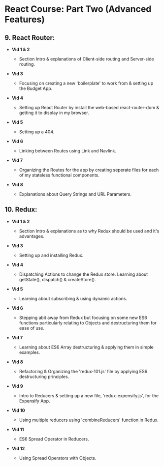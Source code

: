 # React Course: Part Two (Advanced Features)

## 9. React Router:
* **Vid 1 & 2** 
    - Section Intro & explanations of Client-side routing and Server-side routing.

* **Vid 3** 
    - Focusing on creating a new 'boilerplate' to work from & setting up the Budget App.

* **Vid 4**
    - Setting up React Router by install the web-based react-router-dom & getting it to display in my browser.

* **Vid 5** 
    - Setting up a 404.

* **Vid 6** 
    - Linking between Routes using Link and Navlink.

* **Vid 7**
    - Organizing the Routes for the app by creating seperate files for each of my stateless functional components.

* **Vid 8**
    - Explanations about Query Strings and URL Parameters.

## 10. Redux:
* **Vid 1 & 2**
    - Section Intro & explanations as to why Redux should be used and it's advantages.

* **Vid 3**
    - Setting up and installing Redux.

* **Vid 4**
    - Dispatching Actions to change the Redux store. Learning about getState(), dispatch() & createStore().

* **Vid 5**
    - Learning about subscribing & using dynamic actions.

* **Vid 6**
    - Stepping abit away from Redux but focusing on some new ES6 functions particularly relating to Objects and destructuring them for ease of use.

* **Vid 7**
    - Learning about ES6 Array destructuring & applying them in simple examples.

* **Vid 8**
    - Refactoring & Organizing the 'redux-101.js' file by applying ES6 destructuring principles.

* **Vid 9**
    - Intro to Reducers & setting up a new file, 'redux-expensify.js', for the Expensify App.

* **Vid 10**
    - Using multiple reducers using 'combineReducers' function in Redux.

* **Vid 11**
    - ES6 Spread Operator in Reducers.

* **Vid 12**
    - Using Spread Operators with Objects.